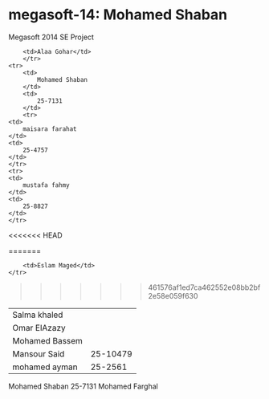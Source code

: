 megasoft-14: Mohamed Shaban
===========

Megasoft 2014 SE Project
<table>
	<tr>
		<td>Salma khaled</td>
	</tr>
	<tr>
		<td>Omar ElAzazy</td>
	</tr>
	<tr>
		<td>Mohamed Bassem</td>
	</tr>

		<td>Alaa Gohar</td>
		</tr>
	<tr>
		<td>
			Mohamed Shaban
		</td>
		<td>
			25-7131
		</td>
		<tr>
	<td>
		maisara farahat
	</td>
	<td>
		25-4757
	</td>
	</tr>
	<tr>
	<td>
		mustafa fahmy
	</td>
	<td>
		25-8827
	</td>
	</tr>
<<<<<<< HEAD
<tr>
	<td>
		Mansour Said
	</td>
	<td>
		25-10479
	</td>
	</tr>
=======
	<tr>
	<td>
		mohamed ayman
	</td>
	<td>
		25-2561
	</td>
	</tr>
		<tr>

		<td>Eslam Maged</td>
	</tr>

>>>>>>> 461576af1ed7ca462552e08bb2bf2e58e059f630
</table>

<tr>
	<td>
		Mohamed Shaban
	</td>
	<td>
		25-7131
	</td>
	<td>
		Mohamed Farghal
		</td>
</tr>

